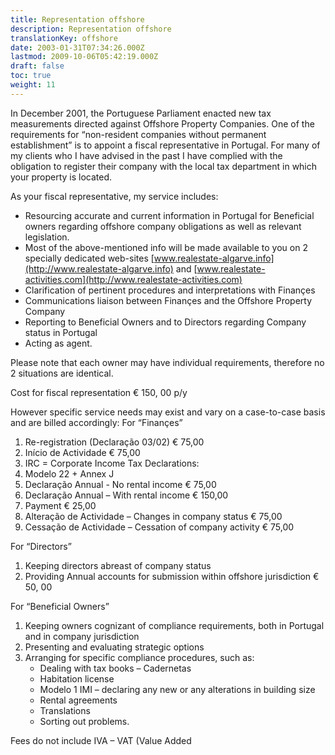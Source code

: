 ```yaml
---
title: Representation offshore
description: Representation offshore
translationKey: offshore
date: 2003-01-31T07:34:26.000Z
lastmod: 2009-10-06T05:42:19.000Z
draft: false
toc: true
weight: 11
---
```


In December 2001, the Portuguese Parliament enacted new tax measurements directed against Offshore Property Companies.
One of the requirements for “non-resident companies without permanent establishment” is to appoint a fiscal representative in Portugal.
For many of my clients who I have advised in the past I have complied with the obligation to register their company with the local tax department in which your property is located.

As your fiscal representative, my service includes:

* Resourcing accurate and current information in Portugal for Beneficial owners regarding offshore company obligations as well as relevant legislation.
* Most of the above-mentioned info will be made available to you on 2 specially dedicated web-sites [www.realestate-algarve.info](http://www.realestate-algarve.info) and [www.realestate-activities.com](http://www.realestate-activities.com)
* Clarification of pertinent procedures and interpretations with Finançes
* Communications liaison between Finançes and the Offshore Property Company
* Reporting to  Beneficial Owners and to Directors regarding Company status in Portugal
* Acting as agent.

Please note that each owner may have individual requirements, therefore no 2 situations are identical.

Cost for fiscal representation  € 150, 00  p/y

However specific service needs may exist and vary on a case-to-case basis and are billed accordingly:
For “Finançes”

1. Re-registration (Declaração 03/02) €   75,00
2. Início de Actividade €   75,00
3. IRC = Corporate Income Tax Declarations:
4. Modelo 22 + Annex J
5. Declaração Annual -  No rental income €   75,00
6. Declaração Annual – With rental income  €  150,00
7. Payment €   25,00
8. Alteração de Actividade – Changes in company status € 75,00
9. Cessação de Actividade – Cessation of company activity € 75,00

For “Directors”

1. Keeping directors abreast of company status
2. Providing Annual accounts for submission within offshore jurisdiction €   50, 00

For “Beneficial Owners”

1. Keeping owners cognizant of compliance requirements, both in Portugal and in company jurisdiction
2. Presenting and evaluating strategic options
3. Arranging for specific compliance procedures, such as:
   * Dealing with tax books – Cadernetas
   * Habitation license
   * Modelo 1 IMI – declaring any new or any alterations in building size
   * Rental agreements
   * Translations
   * Sorting out problems.

Fees do not include IVA – VAT (Value Added
